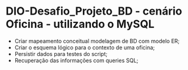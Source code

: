 # DIO-Desafio_Projeto_BD - cenário Oficina - utilizando o MySQL

- Criar mapeamento conceitual modelagem de BD com modelo ER;
- Criar o esquema lógico para o contexto de uma oficina;
- Persistir dados para testes do script;
- Recuperação das informações com queries SQL;
